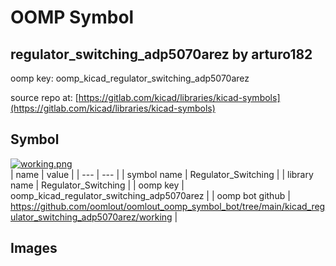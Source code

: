 # OOMP Symbol  
## regulator_switching_adp5070arez  by arturo182  
  
oomp key: oomp_kicad_regulator_switching_adp5070arez  
  
source repo at: [https://gitlab.com/kicad/libraries/kicad-symbols](https://gitlab.com/kicad/libraries/kicad-symbols)  
## Symbol  
  
[![working.png](working_600.png)](working.png)  
| name | value | 
| --- | --- | 
| symbol name | Regulator_Switching | 
| library name | Regulator_Switching | 
| oomp key | oomp_kicad_regulator_switching_adp5070arez | 
| oomp bot github | https://github.com/oomlout/oomlout_oomp_symbol_bot/tree/main/kicad_regulator_switching_adp5070arez/working | 
## Images  
